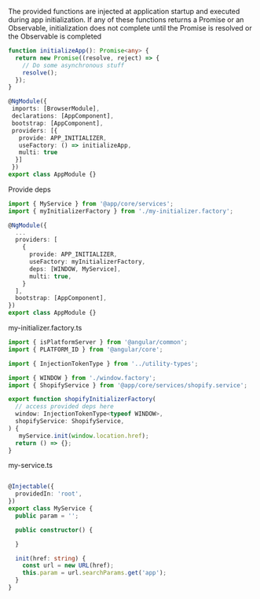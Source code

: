 The provided functions are injected at application startup and executed during app initialization. 
If any of these functions returns a Promise or an Observable, initialization does not complete until the Promise is resolved or the Observable is completed

```typescript
function initializeApp(): Promise<any> {
  return new Promise((resolve, reject) => {
    // Do some asynchronous stuff
    resolve();
  });
}

@NgModule({
 imports: [BrowserModule],
 declarations: [AppComponent],
 bootstrap: [AppComponent],
 providers: [{
   provide: APP_INITIALIZER,
   useFactory: () => initializeApp,
   multi: true
  }]
 })
export class AppModule {}
```

Provide deps 

```typescript
import { MyService } from '@app/core/services';
import { myInitializerFactory } from './my-initializer.factory';

@NgModule({
  ...
  providers: [
    {
      provide: APP_INITIALIZER,
      useFactory: myInitializerFactory,
      deps: [WINDOW, MyService],
      multi: true,
    }
  ],
  bootstrap: [AppComponent],
})
export class AppModule {}

```
my-initializer.factory.ts
```typescript
import { isPlatformServer } from '@angular/common';
import { PLATFORM_ID } from '@angular/core';

import { InjectionTokenType } from '../utility-types';

import { WINDOW } from './window.factory';
import { ShopifyService } from '@app/core/services/shopify.service';

export function shopifyInitializerFactory(
  // access provided deps here
  window: InjectionTokenType<typeof WINDOW>,
  shopifyService: ShopifyService,
) {
   myService.init(window.location.href);  
  return () => {};
}

```

my-service.ts
```typescript

@Injectable({
  providedIn: 'root',
})
export class MyService {
  public param = '';

  public constructor() {

  }

  init(href: string) {
    const url = new URL(href);
    this.param = url.searchParams.get('app');        
  }
}


```


